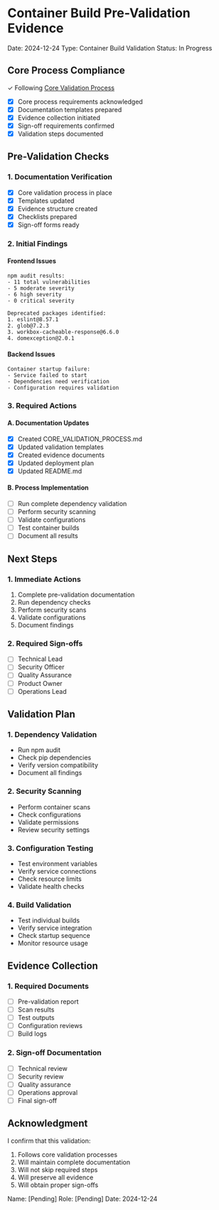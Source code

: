 # Container Build Pre-Validation Evidence
Date: 2024-12-24
Type: Container Build Validation
Status: In Progress

## Core Process Compliance

✓ Following [Core Validation Process](../CORE_VALIDATION_PROCESS.md)

- [x] Core process requirements acknowledged
- [x] Documentation templates prepared
- [x] Evidence collection initiated
- [x] Sign-off requirements confirmed
- [x] Validation steps documented

## Pre-Validation Checks

### 1. Documentation Verification
- [x] Core validation process in place
- [x] Templates updated
- [x] Evidence structure created
- [x] Checklists prepared
- [x] Sign-off forms ready

### 2. Initial Findings

#### Frontend Issues
```
npm audit results:
- 11 total vulnerabilities
- 5 moderate severity
- 6 high severity
- 0 critical severity

Deprecated packages identified:
1. eslint@8.57.1
2. glob@7.2.3
3. workbox-cacheable-response@6.6.0
4. domexception@2.0.1
```

#### Backend Issues
```
Container startup failure:
- Service failed to start
- Dependencies need verification
- Configuration requires validation
```

### 3. Required Actions

#### A. Documentation Updates
- [x] Created CORE_VALIDATION_PROCESS.md
- [x] Updated validation templates
- [x] Created evidence documents
- [x] Updated deployment plan
- [x] Updated README.md

#### B. Process Implementation
- [ ] Run complete dependency validation
- [ ] Perform security scanning
- [ ] Validate configurations
- [ ] Test container builds
- [ ] Document all results

## Next Steps

### 1. Immediate Actions
1. Complete pre-validation documentation
2. Run dependency checks
3. Perform security scans
4. Validate configurations
5. Document findings

### 2. Required Sign-offs
- [ ] Technical Lead
- [ ] Security Officer
- [ ] Quality Assurance
- [ ] Product Owner
- [ ] Operations Lead

## Validation Plan

### 1. Dependency Validation
- Run npm audit
- Check pip dependencies
- Verify version compatibility
- Document all findings

### 2. Security Scanning
- Perform container scans
- Check configurations
- Validate permissions
- Review security settings

### 3. Configuration Testing
- Test environment variables
- Verify service connections
- Check resource limits
- Validate health checks

### 4. Build Validation
- Test individual builds
- Verify service integration
- Check startup sequence
- Monitor resource usage

## Evidence Collection

### 1. Required Documents
- [ ] Pre-validation report
- [ ] Scan results
- [ ] Test outputs
- [ ] Configuration reviews
- [ ] Build logs

### 2. Sign-off Documentation
- [ ] Technical review
- [ ] Security review
- [ ] Quality assurance
- [ ] Operations approval
- [ ] Final sign-off

## Acknowledgment

I confirm that this validation:
1. Follows core validation processes
2. Will maintain complete documentation
3. Will not skip required steps
4. Will preserve all evidence
5. Will obtain proper sign-offs

Name: [Pending]
Role: [Pending]
Date: 2024-12-24
